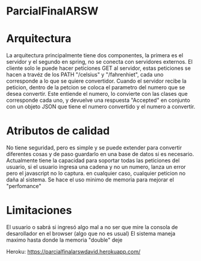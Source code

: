 # ParcialFinalARSW
# Arquitectura
La arquitectura principalmente tiene dos componentes, la primera es el servidor y el segundo en spring, no se conecta con servidores externos.
El cliente solo le puede hacer peticiones GET al servidor, estas peticiones se hacen a travéz de los PATH "/celsius" y "/fahrenhiet",
cada uno corresponde a lo que se quiere convertidor. Cuando el servidor recibe la peticion, dentro de la petcion se coloca el
parametro del numero que se desea convertir. Este entiende el numero, lo convierte con las clases que corresponde cada uno,
y devuelve una respuesta "Accepted" en conjunto con un objeto JSON que tiene el numero convertido y el numero a convertir.
# Atributos de calidad
No tiene seguridad, pero es simple y se puede extender para convertir diferentes cosas y de paso guardarlo en una base de 
datos si es necesario. Actualmente tiene la capacidad para soportar todas las peticiones del usuario, si el usuario ingresa una cadena
y no un numero, lanza un error pero el javascript no lo captura. en cualquier caso, cualquier peticion no daña al sistema.
Se hace el uso minimo de memoria para mejorar el "perfomance"
# Limitaciones
El usuario o sabrá si ingresó algo mal a no ser que mire la consola de desarollador en el browser (algo que no es usual)
El sistema maneja maximo hasta donde la memoria "double" deje 

Heroku: https://parcialfinalarswdavid.herokuapp.com/
